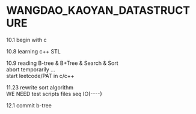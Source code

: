 # WANGDAO_KAOYAN_DATASTRUCTURE  

10.1 begin with c  


10.8 learning c++ STL  

10.9 reading B-tree & B+Tree & Search & Sort  
	abort temporarily ...  
	start leetcode/PAT in c/c++

11.23 rewrite sort algorithm  
	WE NEED test scripts files seq IO(----)  

12.1 commit b-tree 

	
